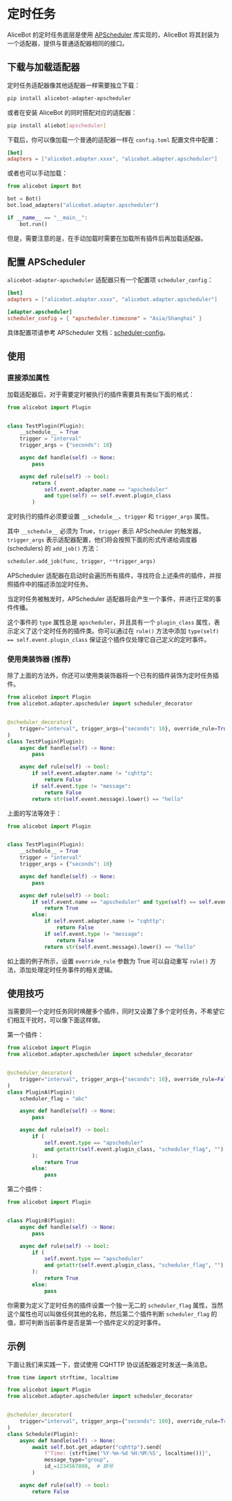 # 定时任务

AliceBot 的定时任务底层是使用 [APScheduler](https://apscheduler.readthedocs.io/) 库实现的，AliceBot 将其封装为一个适配器，提供与普通适配器相同的接口。

## 下载与加载适配器

定时任务适配器像其他适配器一样需要独立下载：

```sh
pip install alicebot-adapter-apscheduler
```

或者在安装 AliceBot 的同时搭配对应的适配器：

```sh
pip install aliebot[apscheduler]
```

下载后，你可以像加载一个普通的适配器一样在 `config.toml` 配置文件中配置：

```toml
[bot]
adapters = ["alicebot.adapter.xxxx", "alicebot.adapter.apscheduler"]
```

或者也可以手动加载：

```python
from alicebot import Bot

bot = Bot()
bot.load_adapters("alicebot.adapter.apscheduler")

if __name__ == "__main__":
    bot.run()

```

但是，需要注意的是，在手动加载时需要在加载所有插件后再加载适配器。

## 配置 APScheduler

`alicebot-adapter-apscheduler` 适配器只有一个配置项 `scheduler_config`：

```toml
[bot]
adapters = ["alicebot.adapter.xxxx", "alicebot.adapter.apscheduler"]

[adapter.apscheduler]
scheduler_config = { "apscheduler.timezone" = "Asia/Shanghai" }
```

具体配置项请参考 APScheduler 文档：[scheduler-config](https://apscheduler.readthedocs.io/en/latest/userguide.html#scheduler-config)。

## 使用

### 直接添加属性

加载适配器后，对于需要定时被执行的插件需要具有类似下面的格式：

```python
from alicebot import Plugin


class TestPlugin(Plugin):
    __schedule__ = True
    trigger = "interval"
    trigger_args = {"seconds": 10}

    async def handle(self) -> None:
        pass

    async def rule(self) -> bool:
        return (
            self.event.adapter.name == "apscheduler"
            and type(self) == self.event.plugin_class
        )

```

定时执行的插件必须要设置 `__schedule__`、`trigger` 和 `trigger_args` 属性。

其中 `__schedule__` 必须为 True，`trigger` 表示 APScheduler 的触发器，`trigger_args` 表示适配器配置，他们将会按照下面的形式传递给调度器 (schedulers) 的 `add_job()` 方法：

```python
scheduler.add_job(func, trigger, **trigger_args)
```

APScheduler 适配器在启动时会遍历所有插件，寻找符合上述条件的插件，并按照插件中的描述添加定时任务。

当定时任务被触发时，APScheduler 适配器将会产生一个事件，并进行正常的事件传播。

这个事件的 `type` 属性总是 `apscheduler`，并且具有一个 `plugin_class` 属性，表示定义了这个定时任务的插件类。你可以通过在 `rule()` 方法中添加 `type(self) == self.event.plugin_class` 保证这个插件仅处理它自己定义的定时事件。

### 使用类装饰器 (推荐)

除了上面的方法外，你还可以使用类装饰器将一个已有的插件装饰为定时任务插件。

```python
from alicebot import Plugin
from alicebot.adapter.apscheduler import scheduler_decorator


@scheduler_decorator(
    trigger="interval", trigger_args={"seconds": 10}, override_rule=True
)
class TestPlugin(Plugin):
    async def handle(self) -> None:
        pass

    async def rule(self) -> bool:
        if self.event.adapter.name != "cqhttp":
            return False
        if self.event.type != "message":
            return False
        return str(self.event.message).lower() == "hello"

```

上面的写法等效于：

```python
from alicebot import Plugin


class TestPlugin(Plugin):
    __schedule__ = True
    trigger = "interval"
    trigger_args = {"seconds": 10}

    async def handle(self) -> None:
        pass

    async def rule(self) -> bool:
        if self.event.name == "apscheduler" and type(self) == self.event.plugin_class:
            return True
        else:
            if self.event.adapter.name != "cqhttp":
                return False
            if self.event.type != "message":
                return False
            return str(self.event.message).lower() == "hello"

```

如上面的例子所示，设置 `override_rule` 参数为 True 可以自动重写 `rule()` 方法，添加处理定时任务事件的相关逻辑。

## 使用技巧

当需要同一个定时任务同时唤醒多个插件，同时又设置了多个定时任务，不希望它们相互干扰时，可以像下面这样做。

第一个插件：

```python
from alicebot import Plugin
from alicebot.adapter.apscheduler import scheduler_decorator


@scheduler_decorator(
    trigger="interval", trigger_args={"seconds": 10}, override_rule=False
)
class PluginA(Plugin):
    scheduler_flag = "abc"

    async def handle(self) -> None:
        pass

    async def rule(self) -> bool:
        if (
            self.event.type == "apscheduler"
            and getattr(self.event.plugin_class, "scheduler_flag", "") == "abc"
        ):
            return True
        else:
            pass

```

第二个插件：

```python
from alicebot import Plugin


class PluginB(Plugin):
    async def handle(self) -> None:
        pass

    async def rule(self) -> bool:
        if (
            self.event.type == "apscheduler"
            and getattr(self.event.plugin_class, "scheduler_flag", "") == "abc"
        ):
            return True
        else:
            pass

```

你需要为定义了定时任务的插件设置一个独一无二的 `scheduler_flag` 属性，当然这个属性也可以叫做任何其他的名称，然后第二个插件判断 `scheduler_flag` 的值，即可判断当前事件是否是第一个插件定义的定时事件。

## 示例

下面让我们来实践一下，尝试使用 CQHTTP 协议适配器定时发送一条消息。

```python
from time import strftime, localtime

from alicebot import Plugin
from alicebot.adapter.apscheduler import scheduler_decorator


@scheduler_decorator(
    trigger="interval", trigger_args={"seconds": 100}, override_rule=True
)
class Schedule(Plugin):
    async def handle(self) -> None:
        await self.bot.get_adapter("cqhttp").send(
            f"Time: {strftime('%Y-%m-%d %H:%M:%S', localtime())}",
            message_type="group",
            id_=1234567890,  # 群号
        )

    async def rule(self) -> bool:
        return False

```
